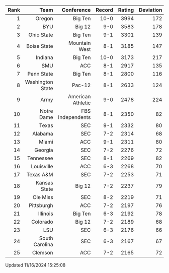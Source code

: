 | Rank  | Team                 | Conference           | Record   | Rating | Deviation |
| ---:  | ---:                 | ---:                 | ---:     | ---:   | ---:      |
| 1     | Oregon               | Big Ten              | 10-0     | 3994   | 172       |
| 2     | BYU                  | Big 12               | 9-0      | 3583   | 178       |
| 3     | Ohio State           | Big Ten              | 9-1      | 3301   | 139       |
| 4     | Boise State          | Mountain West        | 8-1      | 3185   | 147       |
| 5     | Indiana              | Big Ten              | 10-0     | 3173   | 217       |
| 6     | SMU                  | ACC                  | 8-1      | 2917   | 135       |
| 7     | Penn State           | Big Ten              | 8-1      | 2800   | 116       |
| 8     | Washington State     | Pac-12               | 8-1      | 2633   | 124       |
| 9     | Army                 | American Athletic    | 9-0      | 2478   | 224       |
| 10    | Notre Dame           | FBS Independents     | 8-1      | 2350   | 82        |
| 11    | Texas                | SEC                  | 9-1      | 2332   | 80        |
| 12    | Alabama              | SEC                  | 7-2      | 2314   | 68        |
| 13    | Miami                | ACC                  | 9-1      | 2311   | 80        |
| 14    | Georgia              | SEC                  | 7-2      | 2276   | 72        |
| 15    | Tennessee            | SEC                  | 8-1      | 2269   | 82        |
| 16    | Louisville           | ACC                  | 6-3      | 2268   | 70        |
| 17    | Texas A&M            | SEC                  | 7-2      | 2253   | 71        |
| 18    | Kansas State         | Big 12               | 7-2      | 2237   | 79        |
| 19    | Ole Miss             | SEC                  | 8-2      | 2219   | 71        |
| 20    | Pittsburgh           | ACC                  | 7-2      | 2197   | 76        |
| 21    | Illinois             | Big Ten              | 6-3      | 2192   | 78        |
| 22    | Colorado             | Big 12               | 7-2      | 2189   | 68        |
| 23    | LSU                  | SEC                  | 6-3      | 2176   | 66        |
| 24    | South Carolina       | SEC                  | 6-3      | 2167   | 67        |
| 25    | Clemson              | ACC                  | 7-2      | 2165   | 72        |

Updated 11/16/2024 15:25:08
